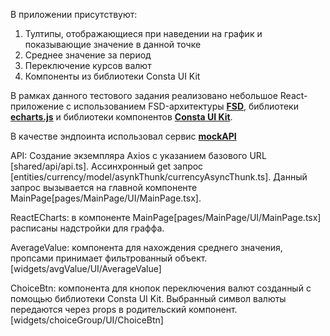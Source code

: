 В приложении присутствуют:
1. Тултипы, отображающиеся при наведении на график и показывающие значение в данной точке
2. Среднее значение за период
3. Переключение курсов валют
4. Компоненты из библиотеки Consta UI Kit

В рамках данного тестового задания реализовано небольшое React-приложение с использованием FSD-архитектуры [**FSD**](https://feature-sliced.design/ru/docs/get-started/overview),  библиотеки [**echarts.js**](https://echarts.apache.org/en/index.html) и библиотеки компонентов [**Consta UI Kit**](https://consta.design/libs/uikit).

В качестве эндпоинта использовал сервис [**mockAPI**](https://64ad3ed7b470006a5ec59979.mockapi.io/api/v1/collection)

API: Создание экземпляра Axios с указанием базового URL [shared/api/api.ts].
     Ассинхронный get запрос [entities/currency/model/asynkThunk/currencyAsyncThunk.ts].
     Данный запрос вызывается на главной компоненте MainPage[pages/MainPage/UI/MainPage.tsx].

ReactECharts: в компоненте MainPage[pages/MainPage/UI/MainPage.tsx] расписаны надстройки для граффа.

AverageValue: компонента для нахождения среднего значения, пропсами принимает фильтрованный объект.[widgets/avgValue/UI/AverageValue]

ChoiceBtn: компонента для кнопок переключения валют созданный с помощью библиотеки Consta UI Kit. Выбранный символ валюты передаются через props в родительский компонент.[widgets/choiceGroup/UI/ChoiceBtn]

